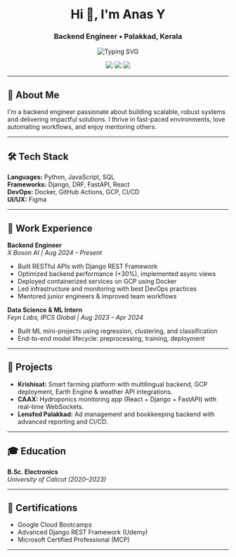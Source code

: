 <h1 align="center">Hi 👋, I'm Anas Y</h1>
<h3 align="center">Backend Engineer • Palakkad, Kerala</h3>

<p align="center">
  <img src="https://readme-typing-svg.demolab.com?font=Fira+Code&weight=600&pause=1000&color=1DC2FF&center=true&vCenter=true&width=435&lines=Backend+Engineer+%7C+Django+%7C+DRF+%7C+FastAPI+%7C+React;DevOps+Enthusiast+%7C+Docker+%7C+GCP+%7C+CI%2FCD;Mentor+%7C+Team+Player+%7C+MCP+Certified" alt="Typing SVG" />
</p>

<p align="center">
  <a href="https://linkedin.com/in/your-linkedin"><img src="https://img.shields.io/badge/LinkedIn-blue?logo=linkedin&style=flat-square"></a>
  <a href="https://github.com/getwithanas"><img src="https://img.shields.io/badge/GitHub-black?logo=github&style=flat-square"></a>
  <a href="mailto:anasyounus36@gmail.com"><img src="https://img.shields.io/badge/Email-red?logo=gmail&style=flat-square"></a>
</p>

---

## 🚀 About Me

I'm a backend engineer passionate about building scalable, robust systems and delivering impactful solutions. I thrive in fast-paced environments, love automating workflows, and enjoy mentoring others.

---

## 🛠️ Tech Stack

**Languages:** Python, JavaScript, SQL  
**Frameworks:** Django, DRF, FastAPI, React  
**DevOps:** Docker, GitHub Actions, GCP, CI/CD  
**UI/UX:** Figma

---

## 💼 Work Experience

**Backend Engineer**  
_X Boson AI | Aug 2024 – Present_  
- Built RESTful APIs with Django REST Framework  
- Optimized backend performance (+30%), implemented async views  
- Deployed containerized services on GCP using Docker  
- Led infrastructure and monitoring with best DevOps practices  
- Mentored junior engineers & improved team workflows  

**Data Science & ML Intern**  
_Feyn Labs, IPCS Global | Aug 2023 – Apr 2024_  
- Built ML mini-projects using regression, clustering, and classification  
- End-to-end model lifecycle: preprocessing, training, deployment  

---

## 🌱 Projects

- **Krishisat:** Smart farming platform with multilingual backend, GCP deployment, Earth Engine & weather API integrations.
- **CAAX:** Hydroponics monitoring app (React + Django + FastAPI) with real-time WebSockets.
- **Lensfed Palakkad:** Ad management and bookkeeping backend with advanced reporting and CI/CD.

---

## 🎓 Education

**B.Sc. Electronics**  
_University of Calicut (2020–2023)_

---

## 🏅 Certifications

- Google Cloud Bootcamps  
- Advanced Django REST Framework (Udemy)  
- Microsoft Certified Professional (MCP)

---

<!--
**getwithanas/getwithanas** is a ✨ special ✨ repository because its `README.md` (this file) appears on your GitHub profile.
-->
